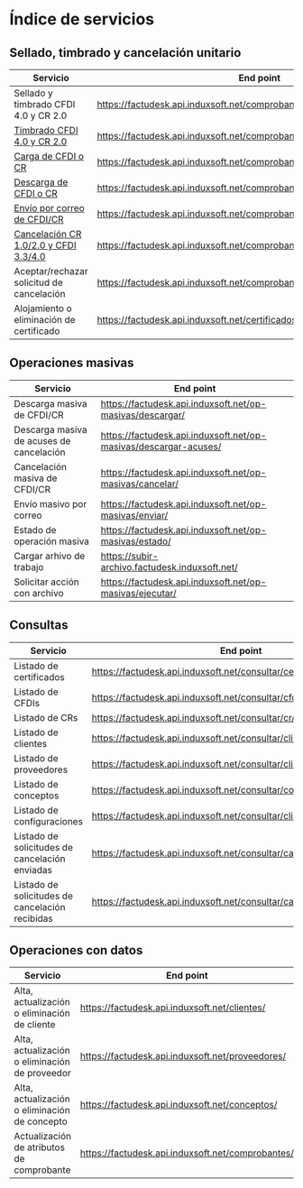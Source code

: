 # Índice de servicios #

## Sellado, timbrado y cancelación unitario ##

| Servicio | End point |
|----------|-----------|
| Sellado y timbrado CFDI 4.0 y CR 2.0 | https://factudesk.api.induxsoft.net/comprobantes/sellar-y-timbrar/ |
| [Timbrado CFDI 4.0 y CR 2.0](timbrar.md) | https://factudesk.api.induxsoft.net/comprobantes/timbrar/ |
| [Carga de CFDI o CR](subir.md) | https://factudesk.api.induxsoft.net/comprobantes/subir/ |
| [Descarga de CFDI o CR](descargar.md) | https://factudesk.api.induxsoft.net/comprobantes/descargar/ |
| [Envío por correo de CFDI/CR](enviar.md) | https://factudesk.api.induxsoft.net/comprobantes/enviar/ |
| [Cancelación CR 1.0/2.0 y CFDI 3.3/4.0](cancelar.md) | https://factudesk.api.induxsoft.net/comprobantes/cancelaciones/solicitar/ |
| Aceptar/rechazar solicitud de cancelación | https://factudesk.api.induxsoft.net/comprobantes/cancelaciones/responder/ |
| Alojamiento o eliminación de certificado | https://factudesk.api.induxsoft.net/certificados/administrar/ |

## Operaciones masivas ##

| Servicio | End point |
|----------|-----------|
| Descarga masiva de CFDI/CR | https://factudesk.api.induxsoft.net/op-masivas/descargar/ |
| Descarga masiva de acuses de cancelación | https://factudesk.api.induxsoft.net/op-masivas/descargar-acuses/ |
| Cancelación masiva de CFDI/CR | https://factudesk.api.induxsoft.net/op-masivas/cancelar/ |
| Envío masivo por correo | https://factudesk.api.induxsoft.net/op-masivas/enviar/ |
| Estado de operación masiva | https://factudesk.api.induxsoft.net/op-masivas/estado/
| Cargar arhivo de trabajo | https://subir-archivo.factudesk.induxsoft.net/
| Solicitar acción con archivo | https://factudesk.api.induxsoft.net/op-masivas/ejecutar/

## Consultas ##
| Servicio | End point |
|----------|-----------|
| Listado de certificados | https://factudesk.api.induxsoft.net/consultar/certificados/
| Listado de CFDIs | https://factudesk.api.induxsoft.net/consultar/cfdi/
| Listado de CRs | https://factudesk.api.induxsoft.net/consultar/cr/
| Listado de clientes | https://factudesk.api.induxsoft.net/consultar/clientes/
| Listado de proveedores | https://factudesk.api.induxsoft.net/consultar/clientes/
| Listado de conceptos | https://factudesk.api.induxsoft.net/consultar/conceptos/
| Listado de configuraciones | https://factudesk.api.induxsoft.net/consultar/clientes/
| Listado de solicitudes de cancelación enviadas | https://factudesk.api.induxsoft.net/consultar/cancelaciones/enviadas/
| Listado de solicitudes de cancelación recibidas | https://factudesk.api.induxsoft.net/consultar/cancelaciones/recibidas/

## Operaciones con datos ##

| Servicio | End point |
|----------|-----------|
| Alta, actualización o eliminación de cliente | https://factudesk.api.induxsoft.net/clientes/
| Alta, actualización o eliminación de proveedor | https://factudesk.api.induxsoft.net/proveedores/
| Alta, actualización o eliminación de concepto | https://factudesk.api.induxsoft.net/conceptos/
| Actualización de atributos de comprobante | https://factudesk.api.induxsoft.net/comprobantes/


